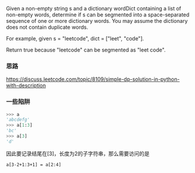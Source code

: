 Given a non-empty string s and a dictionary wordDict containing a list of non-empty words, determine if s can be segmented into a space-separated sequence of one or more dictionary words. You may assume the dictionary does not contain duplicate words.

For example, given
s = "leetcode",
dict = ["leet", "code"].

Return true because "leetcode" can be segmented as "leet code".

### 思路
https://discuss.leetcode.com/topic/8109/simple-dp-solution-in-python-with-description

### 一些陷阱
```python
>>> a
'abcdefg'
>>> a[1:3]
'bc'
>>> a[3]
'd'
```
因此要记录结尾在[3]，长度为2的子字符串，那么需要访问的是
```
a[3-2+1:3+1] = a[2:4]
```
